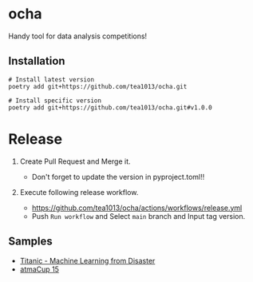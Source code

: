 # ocha

Handy tool for data analysis competitions!

## Installation

```
# Install latest version
poetry add git+https://github.com/tea1013/ocha.git

# Install specific version
poetry add git+https://github.com/tea1013/ocha.git#v1.0.0
```
# Release

1. Create Pull Request and Merge it.
    - Don't forget to update the version in pyproject.toml!!

2. Execute following release workflow.
    - https://github.com/tea1013/ocha/actions/workflows/release.yml
    - Push `Run workflow` and Select `main` branch and Input tag version.

## Samples

- [Titanic - Machine Learning from Disaster](https://github.com/tea1013/kaggle-titanic-competition)
- [atmaCup 15](https://github.com/tea1013/atmacup-15)
